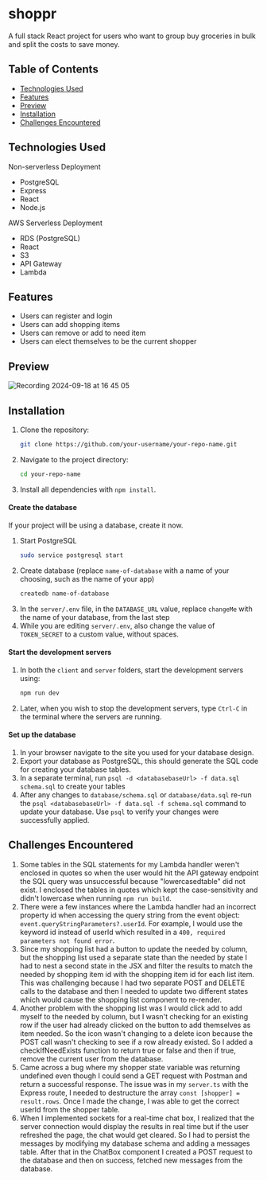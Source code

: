 # shoppr

A full stack React project for users who want to group buy groceries in bulk and split the costs to save money.

## Table of Contents

- [Technologies Used](#technologies-used)
- [Features](#features)
- [Preview](#preview)
- [Installation](#installation)
- [Challenges Encountered](#challenges-encountered)

## Technologies Used

Non-serverless Deployment

- PostgreSQL
- Express
- React
- Node.js

AWS Serverless Deployment

- RDS (PostgreSQL)
- React
- S3
- API Gateway
- Lambda

## Features

- Users can register and login
- Users can add shopping items
- Users can remove or add to need item
- Users can elect themselves to be the current shopper

## Preview

![Recording 2024-09-18 at 16 45 05](https://github.com/user-attachments/assets/00b1de4b-b80c-4192-9be6-73620f8dcac9)

## Installation

1. Clone the repository:
   ```bash
   git clone https://github.com/your-username/your-repo-name.git
   ```
2. Navigate to the project directory:
   ```bash
   cd your-repo-name
   ```
3. Install all dependencies with `npm install`.

#### Create the database

If your project will be using a database, create it now.

1. Start PostgreSQL
   ```sh
   sudo service postgresql start
   ```
1. Create database (replace `name-of-database` with a name of your choosing, such as the name of your app)
   ```sh
   createdb name-of-database
   ```
1. In the `server/.env` file, in the `DATABASE_URL` value, replace `changeMe` with the name of your database, from the last step
1. While you are editing `server/.env`, also change the value of `TOKEN_SECRET` to a custom value, without spaces.

#### Start the development servers

1. In both the `client` and `server` folders, start the development servers using:
   ```sh
   npm run dev
   ```
1. Later, when you wish to stop the development servers, type `Ctrl-C` in the terminal where the servers are running.

#### Set up the database

1. In your browser navigate to the site you used for your database design.
2. Export your database as PostgreSQL, this should generate the SQL code for creating your database tables.
3. In a separate terminal, run `psql -d <databasebaseUrl> -f data.sql schema.sql` to create your tables
4. After any changes to `database/schema.sql` or `database/data.sql` re-run the `psql <databasebaseUrl> -f data.sql -f schema.sql` command to update your database. Use `psql` to verify your changes were successfully applied.

## Challenges Encountered

1. Some tables in the SQL statements for my Lambda handler weren't enclosed in quotes so when the user would hit the API gateway endpoint the SQL query was unsuccessful because "lowercasedtable" did not exist. I enclosed the tables in quotes which kept the case-sensitivity and didn't lowercase when running `npm run build`.
2. There were a few instances where the Lambda handler had an incorrect property id when accessing the query string from the event object: `event.queryStringParameters?.userId`. For example, I would use the keyword id instead of userId which resulted in a `400, required parameters not found error`.
3. Since my shopping list had a button to update the needed by column, but the shopping list used a separate state than the needed by state I had to nest a second state in the JSX and filter the results to match the needed by shopping item id with the shopping item id for each list item. This was challenging because I had two separate POST and DELETE calls to the database and then I needed to update two different states which would cause the shopping list component to re-render.
4. Another problem with the shopping list was I would click add to add myself to the needed by column, but I wasn't checking for an existing row if the user had already clicked on the button to add themselves as item needed. So the icon wasn't changing to a delete icon because the POST call wasn't checking to see if a row already existed. So I added a checkIfNeedExists function to return true or false and then if true, remove the current user from the database.
5. Came across a bug where my shopper state variable was returning undefined even though I could send a GET request with Postman and return a successful response. The issue was in my `server.ts` with the Express route, I needed to destructure the array `const [shopper] = result.rows`. Once I made the change, I was able to get the correct userId from the shopper table.
6. When I implemented sockets for a real-time chat box, I realized that the server connection would display the results in real time but if the user refreshed the page, the chat would get cleared. So I had to persist the messages by modifying my database schema and adding a messages table. After that in the ChatBox component I created a POST request to the database and then on success, fetched new messages from the database.
